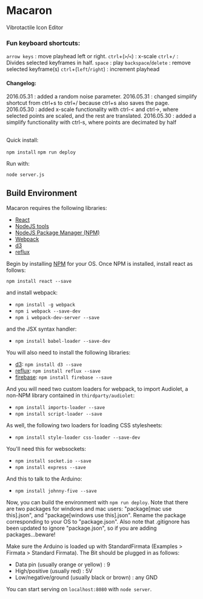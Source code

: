 # Macaron
Vibrotactile Icon Editor


### Fun keyboard shortcuts:
`arrow keys` : move playhead left or right.
`ctrl`+(`>`/`<`) : x-scale
`ctrl`+`/` : Divides selected keyframes in half.
`space` : play
`backspace`/`delete` : remove selected keyframe(s)
`ctrl`+(`left`/`right`) : increment playhead

#### Changelog:
2016.05.31 : added a random noise parameter.
2016.05.31 : changed simplify shortcut from ctrl+s to ctrl+/ because ctrl+s also saves the page.
2016.05.30 : added x-scale functionality with ctrl-< and ctrl->, where selected points are scaled, and the rest are translated.
2016.05.30 : added a simplify functionality with ctrl-s, where points are decimated by half

##

Quick install:

`npm install`
`npm run deploy`

Run with:

`node server.js`

## Build Environment

Macaron requires the following libraries:

 - [React][react]
 - [NodeJS tools][nodejs]
 - [NodeJS Package Manager (NPM)][npm]
 - [Webpack][webpack]
 - [d3][d3]
 - [reflux][reflux]

Begin by installing [NPM][npm] for your OS. Once NPM is installed, install react as follows:

 `npm install react --save`

and install webpack:

 - `npm install -g webpack`
 - `npm i webpack --save-dev`
 - `npm i webpack-dev-server --save`

and the JSX syntax handler:

- `npm install babel-loader --save-dev`

You will also need to install the following libraries:

- [d3][d3]: `npm install d3 --save`
- [reflux][reflux]: `npm install reflux --save`
- [firebase][firebase]: `npm install firebase --save`

And you will need two custom loaders for webpack, to import Audiolet, a non-NPM library contained in `thirdparty/audiolet`:

 - `npm install imports-loader --save`
 - `npm install script-loader --save`

 As well, the following two loaders for loading CSS stylesheets:

 - `npm install style-loader css-loader --save-dev`

You'll need this for websockets:

- `npm install socket.io --save`
- `npm install express --save`

And this to talk to the Arduino:

- `npm install johnny-five --save`

Now, you can build the environment with `npm run deploy`.
Note that there are two packages for windows and mac users: "package[mac use this].json", and "package[windows use this].json". Rename the package corresponding to your OS to "package.json". Also note that .gitignore has been updated to ignore "package.json", so if you are adding packages...beware!

Make sure the Arduino is loaded up with StandardFirmata (Examples > Firmata > Standard Firmata). The Bit should be plugged in as follows:

- Data pin (usually orange or yellow) : 9
- High/positive (usually red) : 5V
- Low/negative/ground (usually black or brown) : any GND

You can start serving on `localhost:8080` with `node server`.

[nodejs]: http://nodejs.org
[npm]: https://www.npmjs.org
[react]: http://facebook.github.io/react/
[webpack]: http://webpack.github.io
[d3]: http://d3js.org
[reflux]: https://github.com/spoike/refluxjs
[firebase]: https://www.firebase.com
